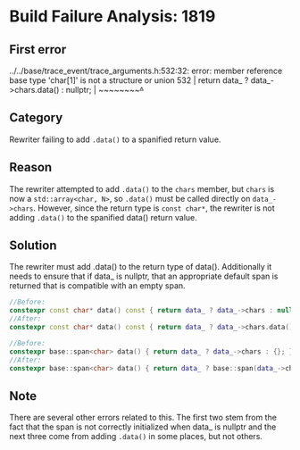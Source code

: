 # Build Failure Analysis: 1819

## First error

../../base/trace_event/trace_arguments.h:532:32: error: member reference base type 'char[1]' is not a structure or union
  532 |     return data_ ? data_->chars.data() : nullptr;
      |                    ~~~~~~~~~~~~^~~~~

## Category
Rewriter failing to add `.data()` to a spanified return value.

## Reason
The rewriter attempted to add `.data()` to the `chars` member, but `chars` is now a `std::array<char, N>`, so `.data()` must be called directly on `data_->chars`. However, since the return type is `const char*`, the rewriter is not adding `.data()` to the spanified data() return value.

## Solution
The rewriter must add .data() to the return type of data(). Additionally it needs to ensure that if data_ is nullptr, that an appropriate default span is returned that is compatible with an empty span.

```c++
//Before:
constexpr const char* data() const { return data_ ? data_->chars : nullptr; }
//After:
constexpr const char* data() const { return data_ ? data_->chars.data() : nullptr; }

//Before:
constexpr base::span<char> data() { return data_ ? data_->chars : {}; }
//After:
constexpr base::span<char> data() { return data_ ? base::span(data_->chars.data(), data_->chars.size()) : {}; }

```

## Note
There are several other errors related to this. The first two stem from the fact that the span is not correctly initialized when data_ is nullptr and the next three come from adding `.data()` in some places, but not others.
